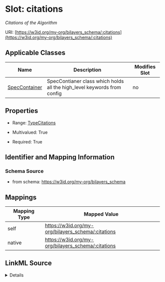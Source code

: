 

# Slot: citations


_Citations of the Algorithm_





URI: [https://w3id.org/my-org/bilayers_schema/:citations](https://w3id.org/my-org/bilayers_schema/:citations)



<!-- no inheritance hierarchy -->





## Applicable Classes

| Name | Description | Modifies Slot |
| --- | --- | --- |
| [SpecContainer](SpecContainer.md) | SpecContianer class which holds all the high_level keywords from config |  no  |







## Properties

* Range: [TypeCitations](TypeCitations.md)

* Multivalued: True

* Required: True





## Identifier and Mapping Information







### Schema Source


* from schema: https://w3id.org/my-org/bilayers_schema




## Mappings

| Mapping Type | Mapped Value |
| ---  | ---  |
| self | https://w3id.org/my-org/bilayers_schema/:citations |
| native | https://w3id.org/my-org/bilayers_schema/:citations |




## LinkML Source

<details>
```yaml
name: citations
description: Citations of the Algorithm
from_schema: https://w3id.org/my-org/bilayers_schema
rank: 1000
alias: citations
domain_of:
- SpecContainer
range: TypeCitations
required: true
multivalued: true

```
</details>